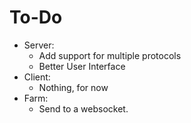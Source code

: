# To-Do
- Server:
	- Add support for multiple protocols
	- Better User Interface
- Client:
	- Nothing, for now
- Farm:
	- Send to a websocket.